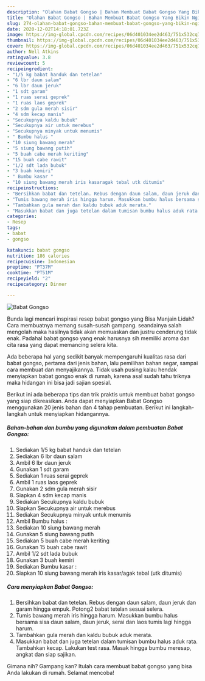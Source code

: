 ```yaml
---
description: "Olahan Babat Gongso | Bahan Membuat Babat Gongso Yang Bikin Ngiler"
title: "Olahan Babat Gongso | Bahan Membuat Babat Gongso Yang Bikin Ngiler"
slug: 274-olahan-babat-gongso-bahan-membuat-babat-gongso-yang-bikin-ngiler
date: 2020-12-02T14:18:01.723Z
image: https://img-global.cpcdn.com/recipes/06d401034ee2d463/751x532cq70/babat-gongso-foto-resep-utama.jpg
thumbnail: https://img-global.cpcdn.com/recipes/06d401034ee2d463/751x532cq70/babat-gongso-foto-resep-utama.jpg
cover: https://img-global.cpcdn.com/recipes/06d401034ee2d463/751x532cq70/babat-gongso-foto-resep-utama.jpg
author: Nell Atkins
ratingvalue: 3.8
reviewcount: 5
recipeingredient:
- "1/5 kg babat handuk dan tetelan"
- "6 lbr daun salam"
- "6 lbr daun jeruk"
- "1 sdt garam"
- "1 ruas serai geprek"
- "1 ruas laos geprek"
- "2 sdm gula merah sisir"
- "4 sdm kecap manis"
- "Secukupnya kaldu bubuk"
- "Secukupnya air untuk merebus"
- "Secukupnya minyak untuk menumis"
- " Bumbu halus "
- "10 siung bawang merah"
- "5 siung bawang putih"
- "5 buah cabe merah keriting"
- "15 buah cabe rawit"
- "1/2 sdt lada bubuk"
- "3 buah kemiri"
- " Bumbu kasar "
- "10 siung bawang merah iris kasaragak tebal utk ditumis"
recipeinstructions:
- "Bersihkan babat dan tetelan. Rebus dengan daun salam, daun jeruk dan garam hingga empuk. Potong2 babat tetelan sesuai selera."
- "Tumis bawang merah iris hingga harum. Masukkan bumbu halus bersama sisa daun salam, daun jeruk, serai dan laos tumis lagi hingga harum."
- "Tambahkan gula merah dan kaldu bubuk aduk merata."
- "Masukkan babat dan juga tetelan dalam tumisan bumbu halus aduk rata. Tambahkan kecap. Lakukan test rasa. Masak hingga bumbu meresap, angkat dan siap sajikan."
categories:
- Resep
tags:
- babat
- gongso

katakunci: babat gongso 
nutrition: 186 calories
recipecuisine: Indonesian
preptime: "PT37M"
cooktime: "PT51M"
recipeyield: "2"
recipecategory: Dinner

---
```



![Babat Gongso](https://img-global.cpcdn.com/recipes/06d401034ee2d463/751x532cq70/babat-gongso-foto-resep-utama.jpg)

Bunda lagi mencari inspirasi resep babat gongso yang Bisa Manjain Lidah? Cara membuatnya memang susah-susah gampang. seandainya salah mengolah maka hasilnya tidak akan memuaskan dan justru cenderung tidak enak. Padahal babat gongso yang enak harusnya sih memiliki aroma dan cita rasa yang dapat memancing selera kita.

Ada beberapa hal yang sedikit banyak mempengaruhi kualitas rasa dari babat gongso, pertama dari jenis bahan, lalu pemilihan bahan segar, sampai cara membuat dan menyajikannya. Tidak usah pusing kalau hendak menyiapkan babat gongso enak di rumah, karena asal sudah tahu triknya maka hidangan ini bisa jadi sajian spesial.




Berikut ini ada beberapa tips dan trik praktis untuk membuat babat gongso yang siap dikreasikan. Anda dapat menyiapkan Babat Gongso menggunakan 20 jenis bahan dan 4 tahap pembuatan. Berikut ini langkah-langkah untuk menyiapkan hidangannya.

<!--inarticleads1-->

##### Bahan-bahan dan bumbu yang digunakan dalam pembuatan Babat Gongso:

1. Sediakan 1/5 kg babat handuk dan tetelan
1. Sediakan 6 lbr daun salam
1. Ambil 6 lbr daun jeruk
1. Gunakan 1 sdt garam
1. Sediakan 1 ruas serai geprek
1. Ambil 1 ruas laos geprek
1. Gunakan 2 sdm gula merah sisir
1. Siapkan 4 sdm kecap manis
1. Sediakan Secukupnya kaldu bubuk
1. Siapkan Secukupnya air untuk merebus
1. Sediakan Secukupnya minyak untuk menumis
1. Ambil  Bumbu halus :
1. Sediakan 10 siung bawang merah
1. Gunakan 5 siung bawang putih
1. Sediakan 5 buah cabe merah keriting
1. Gunakan 15 buah cabe rawit
1. Ambil 1/2 sdt lada bubuk
1. Gunakan 3 buah kemiri
1. Sediakan  Bumbu kasar :
1. Siapkan 10 siung bawang merah iris kasar/agak tebal (utk ditumis)




<!--inarticleads2-->

##### Cara menyiapkan Babat Gongso:

1. Bersihkan babat dan tetelan. Rebus dengan daun salam, daun jeruk dan garam hingga empuk. Potong2 babat tetelan sesuai selera.
1. Tumis bawang merah iris hingga harum. Masukkan bumbu halus bersama sisa daun salam, daun jeruk, serai dan laos tumis lagi hingga harum.
1. Tambahkan gula merah dan kaldu bubuk aduk merata.
1. Masukkan babat dan juga tetelan dalam tumisan bumbu halus aduk rata. Tambahkan kecap. Lakukan test rasa. Masak hingga bumbu meresap, angkat dan siap sajikan.




Gimana nih? Gampang kan? Itulah cara membuat babat gongso yang bisa Anda lakukan di rumah. Selamat mencoba!
